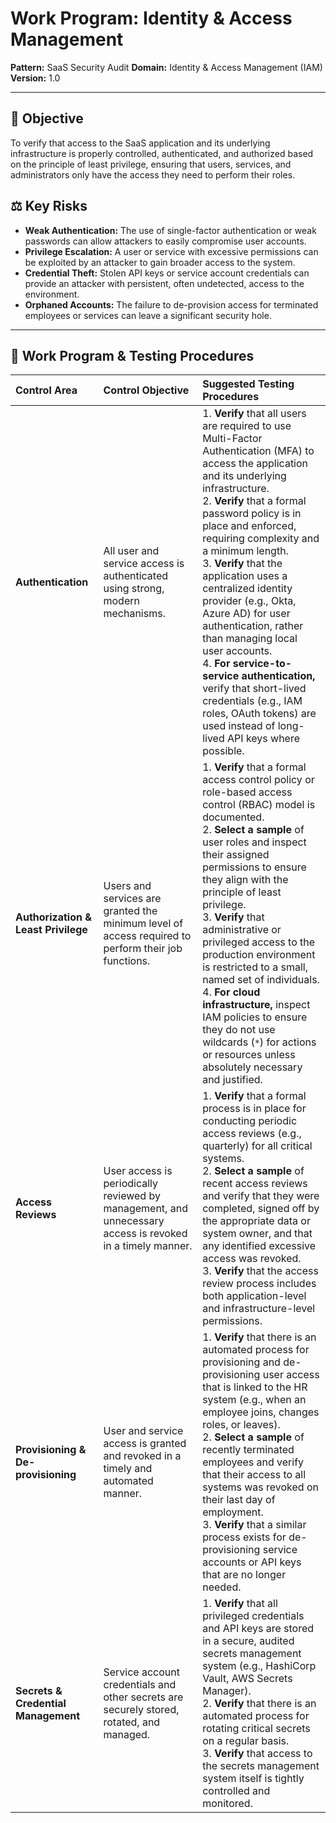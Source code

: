 # Work Program: Identity & Access Management

**Pattern:** SaaS Security Audit
**Domain:** Identity & Access Management (IAM)
**Version:** 1.0

---

## 🎯 Objective

To verify that access to the SaaS application and its underlying infrastructure is properly controlled, authenticated, and authorized based on the principle of least privilege, ensuring that users, services, and administrators only have the access they need to perform their roles.

## ⚖️ Key Risks

*   **Weak Authentication:** The use of single-factor authentication or weak passwords can allow attackers to easily compromise user accounts.
*   **Privilege Escalation:** A user or service with excessive permissions can be exploited by an attacker to gain broader access to the system.
*   **Credential Theft:** Stolen API keys or service account credentials can provide an attacker with persistent, often undetected, access to the environment.
*   **Orphaned Accounts:** The failure to de-provision access for terminated employees or services can leave a significant security hole.

--- 

## 🔬 Work Program & Testing Procedures

| Control Area | Control Objective | Suggested Testing Procedures |
| :--- | :--- | :--- |
| **Authentication** | All user and service access is authenticated using strong, modern mechanisms. | 1. **Verify** that all users are required to use Multi-Factor Authentication (MFA) to access the application and its underlying infrastructure.<br>2. **Verify** that a formal password policy is in place and enforced, requiring complexity and a minimum length.<br>3. **Verify** that the application uses a centralized identity provider (e.g., Okta, Azure AD) for user authentication, rather than managing local user accounts.<br>4. **For service-to-service authentication,** verify that short-lived credentials (e.g., IAM roles, OAuth tokens) are used instead of long-lived API keys where possible. |
| **Authorization & Least Privilege** | Users and services are granted the minimum level of access required to perform their job functions. | 1. **Verify** that a formal access control policy or role-based access control (RBAC) model is documented.<br>2. **Select a sample** of user roles and inspect their assigned permissions to ensure they align with the principle of least privilege.<br>3. **Verify** that administrative or privileged access to the production environment is restricted to a small, named set of individuals.<br>4. **For cloud infrastructure,** inspect IAM policies to ensure they do not use wildcards (`*`) for actions or resources unless absolutely necessary and justified. |
| **Access Reviews** | User access is periodically reviewed by management, and unnecessary access is revoked in a timely manner. | 1. **Verify** that a formal process is in place for conducting periodic access reviews (e.g., quarterly) for all critical systems.<br>2. **Select a sample** of recent access reviews and verify that they were completed, signed off by the appropriate data or system owner, and that any identified excessive access was revoked.<br>3. **Verify** that the access review process includes both application-level and infrastructure-level permissions. |
| **Provisioning & De-provisioning** | User and service access is granted and revoked in a timely and automated manner. | 1. **Verify** that there is an automated process for provisioning and de-provisioning user access that is linked to the HR system (e.g., when an employee joins, changes roles, or leaves).<br>2. **Select a sample** of recently terminated employees and verify that their access to all systems was revoked on their last day of employment.<br>3. **Verify** that a similar process exists for de-provisioning service accounts or API keys that are no longer needed. |
| **Secrets & Credential Management** | Service account credentials and other secrets are securely stored, rotated, and managed. | 1. **Verify** that all privileged credentials and API keys are stored in a secure, audited secrets management system (e.g., HashiCorp Vault, AWS Secrets Manager).<br>2. **Verify** that there is an automated process for rotating critical secrets on a regular basis.<br>3. **Verify** that access to the secrets management system itself is tightly controlled and monitored. |
